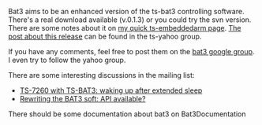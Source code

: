 Bat3 aims to be an enhanced version of the ts-bat3 controlling software.  There's a real download available (v.0.1.3) or you could try the svn version.  There are some notes about it on [my quick ts-embeddedarm page](http://users.pandora.be/tisnix/ts-7260/).  [The post about this release](http://tech.groups.yahoo.com/group/ts-7000/message/11556) can be found in the ts-yahoo group.

If you have any comments, feel free to post them on the [bat3 google group](http://groups.google.com/group/bat3-discuss).  I even try to follow the yahoo group.

There are some interesting discussions in the mailing list:
  * [TS-7260 with TS-BAT3: waking up after extended sleep](http://tech.groups.yahoo.com/group/ts-7000/message/5455)
  * [Rewriting the BAT3 soft: API available?](http://tech.groups.yahoo.com/group/ts-7000/message/6104)

There should be some documentation about bat3 on Bat3Documentation